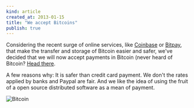 ```yaml
---
kind: article
created_at: 2013-01-15
title: "We accept Bitcoins"
publish: true
---
```


Considering the recent surge of online services, like
[Coinbase](http://coinbase.com) or [Bitpay](http://bitpay), that
make the transfer and storage of Bitcoin easier and safer, we've decided that
we will now accept payments in Bitcoin (never heard of Bitcoin? [Head
there](http://weusecoins.com).

A few reasons why:
It is safer than credit card payment.
We don't the rates applied by banks and Paypal are fair.
And we like the idea of using the fruit of a open source distributed software as
a mean of payment.

![Bitcoin](/assets/images/bitcoin-logo.png "Bitcoin")